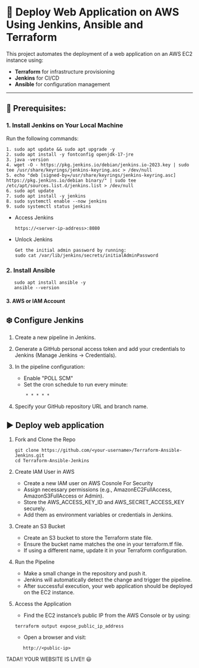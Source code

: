 # :rocket: Deploy Web Application on AWS Using Jenkins, Ansible and Terraform

This project automates the deployment of a web application on an AWS EC2 instance using:
    
-  **Terraform** for infrastructure provisioning
-  **Jenkins** for CI/CD
-  **Ansible** for configuration management

---

## :bookmark: Prerequisites: 

### 1. Install Jenkins on Your Local Machine

  Run the following commands: 

    1. sudo apt update && sudo apt upgrade -y
    2. sudo apt install -y fontconfig openjdk-17-jre
    3. java -version
    4. wget -O - https://pkg.jenkins.io/debian/jenkins.io-2023.key | sudo tee /usr/share/keyrings/jenkins-keyring.asc > /dev/null
    5. echo "deb [signed-by=/usr/share/keyrings/jenkins-keyring.asc] https://pkg.jenkins.io/debian binary/" | sudo tee /etc/apt/sources.list.d/jenkins.list > /dev/null
    6. sudo apt update
    7. sudo apt install -y jenkins
    8. sudo systemctl enable --now jenkins
    9. sudo systemctl status jenkins
    
- Access Jenkins
	```
    https://<server-ip-address>:8080
- Unlock Jenkins
    ```
    Get the initial admin password by running:
	sudo cat /var/lib/jenkins/secrets/initialAdminPassword

### 2. Install Ansible

 ```
    sudo apt install ansible -y
    ansible --version 
 ```

#### 3. AWS or IAM Account

 ## :snowflake: Configure Jenkins

 1. Create a new pipeline in Jenkins.
 2. Generate a GitHub personal access token and add your credentials to Jenkins (Manage Jenkins → Credentials).
 3. In the pipeline configuration: 
    - Enable "POLL SCM"
    - Set the cron schedule to run every minute:
    
    ```
        * * * * *
    ```
4. Specify your GitHub repository URL and branch name.

 ## :arrow_forward: Deploy web application

 1. Fork and Clone the Repo
    ```
    git clone https://github.com/<your-username>/Terraform-Ansible-Jenkins.git
    cd Terraform-Ansible-Jenkins
    ```

 2. Create IAM User in AWS
    
    - Create a new IAM user on AWS Cosnole For Security
    - Assign necessary permissions (e.g., AmazonEC2FullAccess, AmazonS3FullAccess or Admin).
    - Store the AWS_ACCESS_KEY_ID and AWS_SECRET_ACCESS_KEY securely.
    - Add them as environment variables or credentials in Jenkins.

 3. Create an S3 Bucket
    
    - Create an S3 bucket to store the Terraform state file.
    - Ensure the bucket name matches the one in your terraform.tf file.
    - If using a different name, update it in your Terraform configuration.

 4. Run the Pipeline
    
    - Make a small change in the repository and push it.
    - Jenkins will automatically detect the change and trigger the pipeline.
    - After successful execution, your web application should be deployed on the EC2 instance.

 5. Access the Application
    
    - Find the EC2 instance’s public IP from the AWS Console or by using:

    ```
    terraform output expose_public_ip_address
    ```
    - Open a browser and visit:
    
    ```
       http://<public-ip>
    ```

TADA!! YOUR WEBSITE IS LIVE!! :smiley:
